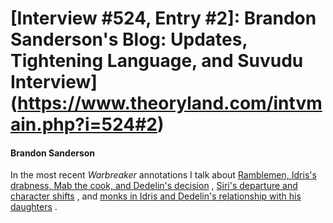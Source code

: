 # [Interview #524, Entry #2]: Brandon Sanderson's Blog: Updates, Tightening Language, and Suvudu Interview](https://www.theoryland.com/intvmain.php?i=524#2)

#### Brandon Sanderson

In the most recent
*Warbreaker*
annotations I talk about
[Ramblemen, Idris's drabness, Mab the cook, and Dedelin's decision](http://brandonsanderson.com/annotation/372/Warbreaker-Chapter-One-Part-2)
,
[Siri's departure and character shifts](http://brandonsanderson.com/annotation/373/Warbreaker-Chapter-Two)
, and
[monks in Idris and Dedelin's relationship with his daughters](http://brandonsanderson.com/annotation/374/Warbreaker-Chapter-Two-Part-2)
.

